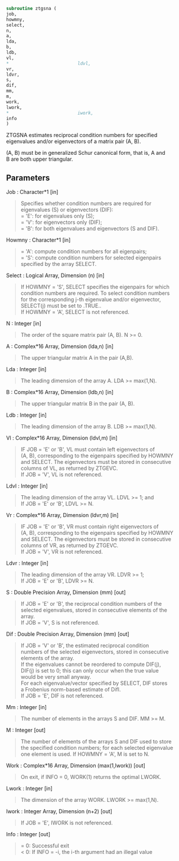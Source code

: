 ```fortran  
subroutine ztgsna (  
job,  
howmny,  
select,  
n,  
a,  
lda,  
b,  
ldb,  
vl,  
*                          ldvl,  
vr,  
ldvr,  
s,  
dif,  
mm,  
m,  
work,  
lwork,  
*                          iwork,  
info  
)  
```  
  
ZTGSNA estimates reciprocal condition numbers for specified  
eigenvalues and/or eigenvectors of a matrix pair (A, B).  
  
(A, B) must be in generalized Schur canonical form, that is, A and  
B are both upper triangular.  
  
## Parameters  
Job : Character*1 [in]  
> Specifies whether condition numbers are required for  
> eigenvalues (S) or eigenvectors (DIF):  
> = 'E': for eigenvalues only (S);  
> = 'V': for eigenvectors only (DIF);  
> = 'B': for both eigenvalues and eigenvectors (S and DIF).  
  
Howmny : Character*1 [in]  
> = 'A': compute condition numbers for all eigenpairs;  
> = 'S': compute condition numbers for selected eigenpairs  
> specified by the array SELECT.  
  
Select : Logical Array, Dimension (n) [in]  
> If HOWMNY = 'S', SELECT specifies the eigenpairs for which  
> condition numbers are required. To select condition numbers  
> for the corresponding j-th eigenvalue and/or eigenvector,  
> SELECT(j) must be set to .TRUE..  
> If HOWMNY = 'A', SELECT is not referenced.  
  
N : Integer [in]  
> The order of the square matrix pair (A, B). N >= 0.  
  
A : Complex*16 Array, Dimension (lda,n) [in]  
> The upper triangular matrix A in the pair (A,B).  
  
Lda : Integer [in]  
> The leading dimension of the array A. LDA >= max(1,N).  
  
B : Complex*16 Array, Dimension (ldb,n) [in]  
> The upper triangular matrix B in the pair (A, B).  
  
Ldb : Integer [in]  
> The leading dimension of the array B. LDB >= max(1,N).  
  
Vl : Complex*16 Array, Dimension (ldvl,m) [in]  
> IF JOB = 'E' or 'B', VL must contain left eigenvectors of  
> (A, B), corresponding to the eigenpairs specified by HOWMNY  
> and SELECT.  The eigenvectors must be stored in consecutive  
> columns of VL, as returned by ZTGEVC.  
> If JOB = 'V', VL is not referenced.  
  
Ldvl : Integer [in]  
> The leading dimension of the array VL. LDVL >= 1; and  
> If JOB = 'E' or 'B', LDVL >= N.  
  
Vr : Complex*16 Array, Dimension (ldvr,m) [in]  
> IF JOB = 'E' or 'B', VR must contain right eigenvectors of  
> (A, B), corresponding to the eigenpairs specified by HOWMNY  
> and SELECT.  The eigenvectors must be stored in consecutive  
> columns of VR, as returned by ZTGEVC.  
> If JOB = 'V', VR is not referenced.  
  
Ldvr : Integer [in]  
> The leading dimension of the array VR. LDVR >= 1;  
> If JOB = 'E' or 'B', LDVR >= N.  
  
S : Double Precision Array, Dimension (mm) [out]  
> If JOB = 'E' or 'B', the reciprocal condition numbers of the  
> selected eigenvalues, stored in consecutive elements of the  
> array.  
> If JOB = 'V', S is not referenced.  
  
Dif : Double Precision Array, Dimension (mm) [out]  
> If JOB = 'V' or 'B', the estimated reciprocal condition  
> numbers of the selected eigenvectors, stored in consecutive  
> elements of the array.  
> If the eigenvalues cannot be reordered to compute DIF(j),  
> DIF(j) is set to 0; this can only occur when the true value  
> would be very small anyway.  
> For each eigenvalue/vector specified by SELECT, DIF stores  
> a Frobenius norm-based estimate of Difl.  
> If JOB = 'E', DIF is not referenced.  
  
Mm : Integer [in]  
> The number of elements in the arrays S and DIF. MM >= M.  
  
M : Integer [out]  
> The number of elements of the arrays S and DIF used to store  
> the specified condition numbers; for each selected eigenvalue  
> one element is used. If HOWMNY = 'A', M is set to N.  
  
Work : Complex*16 Array, Dimension (max(1,lwork)) [out]  
> On exit, if INFO = 0, WORK(1) returns the optimal LWORK.  
  
Lwork : Integer [in]  
> The dimension of the array WORK. LWORK >= max(1,N).  
  
Iwork : Integer Array, Dimension (n+2) [out]  
> If JOB = 'E', IWORK is not referenced.  
  
Info : Integer [out]  
> = 0: Successful exit  
> < 0: If INFO = -i, the i-th argument had an illegal value  
  
